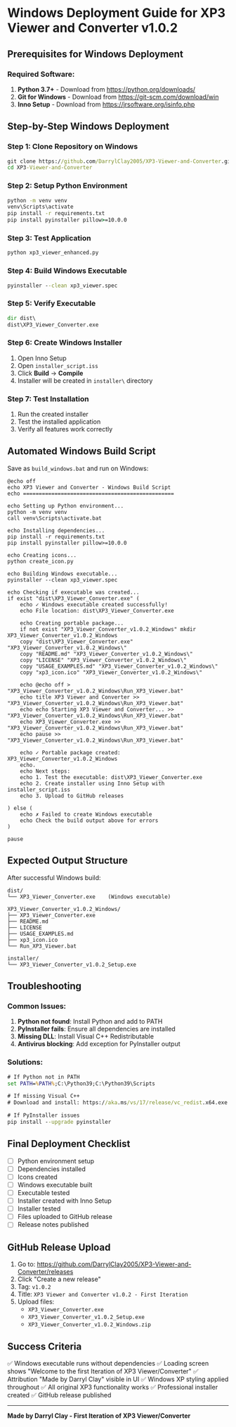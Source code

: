 # Windows Deployment Guide for XP3 Viewer and Converter v1.0.2

## Prerequisites for Windows Deployment

### Required Software:
1. **Python 3.7+** - Download from https://python.org/downloads/
2. **Git for Windows** - Download from https://git-scm.com/download/win
3. **Inno Setup** - Download from https://jrsoftware.org/isinfo.php

## Step-by-Step Windows Deployment

### Step 1: Clone Repository on Windows
```cmd
git clone https://github.com/DarrylClay2005/XP3-Viewer-and-Converter.git
cd XP3-Viewer-and-Converter
```

### Step 2: Setup Python Environment
```cmd
python -m venv venv
venv\Scripts\activate
pip install -r requirements.txt
pip install pyinstaller pillow>=10.0.0
```

### Step 3: Test Application
```cmd
python xp3_viewer_enhanced.py
```

### Step 4: Build Windows Executable
```cmd
pyinstaller --clean xp3_viewer.spec
```

### Step 5: Verify Executable
```cmd
dir dist\
dist\XP3_Viewer_Converter.exe
```

### Step 6: Create Windows Installer
1. Open Inno Setup
2. Open `installer_script.iss`
3. Click **Build** → **Compile**
4. Installer will be created in `installer\` directory

### Step 7: Test Installation
1. Run the created installer
2. Test the installed application
3. Verify all features work correctly

## Automated Windows Build Script

Save as `build_windows.bat` and run on Windows:

```batch
@echo off
echo XP3 Viewer and Converter - Windows Build Script
echo ================================================

echo Setting up Python environment...
python -m venv venv
call venv\Scripts\activate.bat

echo Installing dependencies...
pip install -r requirements.txt
pip install pyinstaller pillow>=10.0.0

echo Creating icons...
python create_icon.py

echo Building Windows executable...
pyinstaller --clean xp3_viewer.spec

echo Checking if executable was created...
if exist "dist\XP3_Viewer_Converter.exe" (
    echo ✓ Windows executable created successfully!
    echo File location: dist\XP3_Viewer_Converter.exe
    
    echo Creating portable package...
    if not exist "XP3_Viewer_Converter_v1.0.2_Windows" mkdir XP3_Viewer_Converter_v1.0.2_Windows
    copy "dist\XP3_Viewer_Converter.exe" "XP3_Viewer_Converter_v1.0.2_Windows\"
    copy "README.md" "XP3_Viewer_Converter_v1.0.2_Windows\"
    copy "LICENSE" "XP3_Viewer_Converter_v1.0.2_Windows\"
    copy "USAGE_EXAMPLES.md" "XP3_Viewer_Converter_v1.0.2_Windows\"
    copy "xp3_icon.ico" "XP3_Viewer_Converter_v1.0.2_Windows\"
    
    echo @echo off > "XP3_Viewer_Converter_v1.0.2_Windows\Run_XP3_Viewer.bat"
    echo title XP3 Viewer and Converter >> "XP3_Viewer_Converter_v1.0.2_Windows\Run_XP3_Viewer.bat"
    echo echo Starting XP3 Viewer and Converter... >> "XP3_Viewer_Converter_v1.0.2_Windows\Run_XP3_Viewer.bat"
    echo XP3_Viewer_Converter.exe >> "XP3_Viewer_Converter_v1.0.2_Windows\Run_XP3_Viewer.bat"
    echo pause >> "XP3_Viewer_Converter_v1.0.2_Windows\Run_XP3_Viewer.bat"
    
    echo ✓ Portable package created: XP3_Viewer_Converter_v1.0.2_Windows
    echo.
    echo Next steps:
    echo 1. Test the executable: dist\XP3_Viewer_Converter.exe
    echo 2. Create installer using Inno Setup with installer_script.iss
    echo 3. Upload to GitHub releases
    
) else (
    echo ✗ Failed to create Windows executable
    echo Check the build output above for errors
)

pause
```

## Expected Output Structure

After successful Windows build:
```
dist/
└── XP3_Viewer_Converter.exe    (Windows executable)

XP3_Viewer_Converter_v1.0.2_Windows/
├── XP3_Viewer_Converter.exe
├── README.md
├── LICENSE
├── USAGE_EXAMPLES.md
├── xp3_icon.ico
└── Run_XP3_Viewer.bat

installer/
└── XP3_Viewer_Converter_v1.0.2_Setup.exe
```

## Troubleshooting

### Common Issues:

1. **Python not found**: Install Python and add to PATH
2. **PyInstaller fails**: Ensure all dependencies are installed
3. **Missing DLL**: Install Visual C++ Redistributable
4. **Antivirus blocking**: Add exception for PyInstaller output

### Solutions:

```cmd
# If Python not in PATH
set PATH=%PATH%;C:\Python39;C:\Python39\Scripts

# If missing Visual C++
# Download and install: https://aka.ms/vs/17/release/vc_redist.x64.exe

# If PyInstaller issues
pip install --upgrade pyinstaller
```

## Final Deployment Checklist

- [ ] Python environment setup
- [ ] Dependencies installed
- [ ] Icons created
- [ ] Windows executable built
- [ ] Executable tested
- [ ] Installer created with Inno Setup
- [ ] Installer tested
- [ ] Files uploaded to GitHub release
- [ ] Release notes published

## GitHub Release Upload

1. Go to: https://github.com/DarrylClay2005/XP3-Viewer-and-Converter/releases
2. Click "Create a new release"
3. Tag: `v1.0.2`
4. Title: `XP3 Viewer and Converter v1.0.2 - First Iteration`
5. Upload files:
   - `XP3_Viewer_Converter.exe`
   - `XP3_Viewer_Converter_v1.0.2_Setup.exe`
   - `XP3_Viewer_Converter_v1.0.2_Windows.zip`

## Success Criteria

✅ Windows executable runs without dependencies
✅ Loading screen shows "Welcome to the first Iteration of XP3 Viewer/Converter"
✅ Attribution "Made by Darryl Clay" visible in UI
✅ Windows XP styling applied throughout
✅ All original XP3 functionality works
✅ Professional installer created
✅ GitHub release published

---

**Made by Darryl Clay - First Iteration of XP3 Viewer/Converter**
